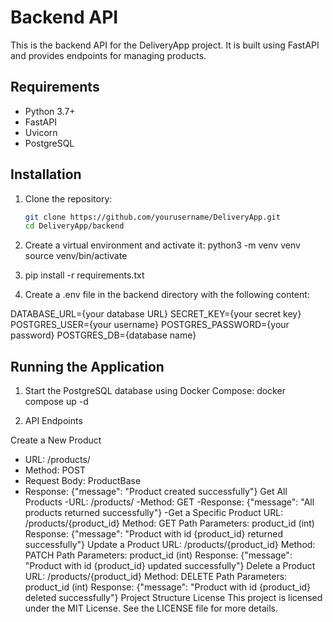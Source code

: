 # Backend API

This is the backend API for the DeliveryApp project. It is built using FastAPI and provides endpoints for managing products.

## Requirements

- Python 3.7+
- FastAPI
- Uvicorn
- PostgreSQL

## Installation

1. Clone the repository:

   ```bash
   git clone https://github.com/yourusername/DeliveryApp.git
   cd DeliveryApp/backend

2. Create a virtual environment and activate it:
  python3 -m venv venv
  source venv/bin/activate

3. pip install -r requirements.txt

4. Create a .env file in the backend directory with the following content:

  DATABASE_URL={your database URL}
  SECRET_KEY={your secret key}
  POSTGRES_USER={your username}
  POSTGRES_PASSWORD={your password}
  POSTGRES_DB={database name}

## Running the Application

1. Start the PostgreSQL database using Docker Compose:
  docker compose up -d

2. API Endpoints

Create a New Product
- URL: /products/
- Method: POST
- Request Body: ProductBase
- Response: {"message": "Product created successfully"}
Get All Products
-URL: /products/
-Method: GET
-Response: {"message": "All products returned successfully"}
-Get a Specific Product
URL: /products/{product_id}
Method: GET
Path Parameters: product_id (int)
Response: {"message": "Product with id {product_id} returned successfully"}
Update a Product
URL: /products/{product_id}
Method: PATCH
Path Parameters: product_id (int)
Response: {"message": "Product with id {product_id} updated successfully"}
Delete a Product
URL: /products/{product_id}
Method: DELETE
Path Parameters: product_id (int)
Response: {"message": "Product with id {product_id} deleted successfully"}
Project Structure
License
This project is licensed under the MIT License. See the LICENSE file for more details.

```

